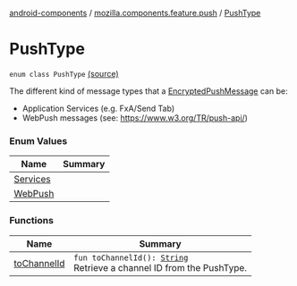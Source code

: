 [android-components](../../index.md) / [mozilla.components.feature.push](../index.md) / [PushType](./index.md)

# PushType

`enum class PushType` [(source)](https://github.com/mozilla-mobile/android-components/blob/master/components/feature/push/src/main/java/mozilla/components/feature/push/AutoPushFeature.kt#L247)

The different kind of message types that a [EncryptedPushMessage](../../mozilla.components.concept.push/-encrypted-push-message/index.md) can be:

* Application Services (e.g. FxA/Send Tab)
* WebPush messages (see: https://www.w3.org/TR/push-api/)

### Enum Values

| Name | Summary |
|---|---|
| [Services](-services.md) |  |
| [WebPush](-web-push.md) |  |

### Functions

| Name | Summary |
|---|---|
| [toChannelId](to-channel-id.md) | `fun toChannelId(): `[`String`](https://kotlinlang.org/api/latest/jvm/stdlib/kotlin/-string/index.html)<br>Retrieve a channel ID from the PushType. |
